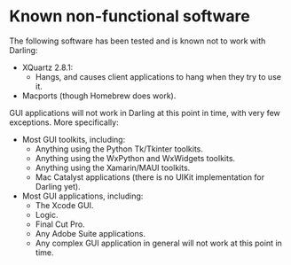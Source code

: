 # Known non-functional software

The following software has been tested and is known not to work with Darling:

- XQuartz 2.8.1:
  - Hangs, and causes client applications to hang when they try to use it.
- Macports (though Homebrew does work).

GUI applications will not work in Darling at this point in time, with very few exceptions. More specifically:

- Most GUI toolkits, including:
  - Anything using the Python Tk/Tkinter toolkits.
  - Anything using the WxPython and WxWidgets toolkits.
  - Anything using the Xamarin/MAUI toolkits.
  - Mac Catalyst applications (there is no UIKit implementation for Darling yet).
- Most GUI applications, including:
  - The Xcode GUI.
  - Logic.
  - Final Cut Pro.
  - Any Adobe Suite applications.
  - Any complex GUI application in general will not work at this point in time.
